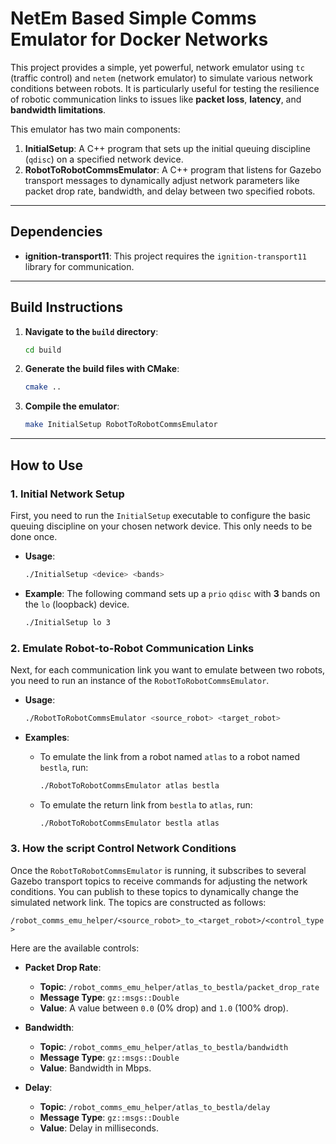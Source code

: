 # NetEm Based Simple Comms Emulator for Docker Networks

This project provides a simple, yet powerful, network emulator using `tc` (traffic control) and `netem` (network emulator) to simulate various network conditions between robots. It is particularly useful for testing the resilience of robotic communication links to issues like **packet loss**, **latency**, and **bandwidth limitations**.

This emulator has two main components:

1.  **InitialSetup**: A C++ program that sets up the initial queuing discipline (`qdisc`) on a specified network device.
2.  **RobotToRobotCommsEmulator**: A C++ program that listens for Gazebo transport messages to dynamically adjust network parameters like packet drop rate, bandwidth, and delay between two specified robots.

-----

## Dependencies

  * **ignition-transport11**: This project requires the `ignition-transport11` library for communication.

-----

## Build Instructions

1.  **Navigate to the `build` directory**:

    ```bash
    cd build
    ```

2.  **Generate the build files with CMake**:

    ```bash
    cmake ..
    ```

3.  **Compile the emulator**:

    ```bash
    make InitialSetup RobotToRobotCommsEmulator
    ```

-----

## How to Use

### 1\. Initial Network Setup

First, you need to run the `InitialSetup` executable to configure the basic queuing discipline on your chosen network device. This only needs to be done once.

  * **Usage**:

    ```bash
    ./InitialSetup <device> <bands>
    ```

  * **Example**: The following command sets up a `prio` `qdisc` with **3** bands on the `lo` (loopback) device.

    ```bash
    ./InitialSetup lo 3
    ```

### 2\. Emulate Robot-to-Robot Communication Links

Next, for each communication link you want to emulate between two robots, you need to run an instance of the `RobotToRobotCommsEmulator`.

  * **Usage**:

    ```bash
    ./RobotToRobotCommsEmulator <source_robot> <target_robot>
    ```

  * **Examples**:

      * To emulate the link from a robot named `atlas` to a robot named `bestla`, run:
        ```bash
        ./RobotToRobotCommsEmulator atlas bestla
        ```
      * To emulate the return link from `bestla` to `atlas`, run:
        ```bash
        ./RobotToRobotCommsEmulator bestla atlas
        ```

### 3\. How the script Control Network Conditions

Once the `RobotToRobotCommsEmulator` is running, it subscribes to several Gazebo transport topics to receive commands for adjusting the network conditions. You can publish to these topics to dynamically change the simulated network link. The topics are constructed as follows:

`/robot_comms_emu_helper/<source_robot>_to_<target_robot>/<control_type>`

Here are the available controls:

  * **Packet Drop Rate**:

      * **Topic**: `/robot_comms_emu_helper/atlas_to_bestla/packet_drop_rate`
      * **Message Type**: `gz::msgs::Double`
      * **Value**: A value between `0.0` (0% drop) and `1.0` (100% drop).

  * **Bandwidth**:

      * **Topic**: `/robot_comms_emu_helper/atlas_to_bestla/bandwidth`
      * **Message Type**: `gz::msgs::Double`
      * **Value**: Bandwidth in Mbps.

  * **Delay**:

      * **Topic**: `/robot_comms_emu_helper/atlas_to_bestla/delay`
      * **Message Type**: `gz::msgs::Double`
      * **Value**: Delay in milliseconds.